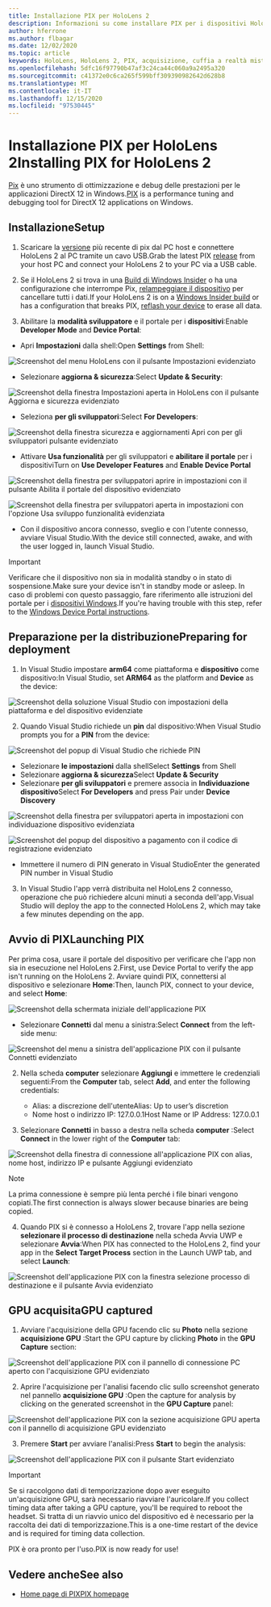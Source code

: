 ```yaml
---
title: Installazione PIX per HoloLens 2
description: Informazioni su come installare PIX per i dispositivi HoloLens 2.
author: hferrone
ms.author: flbagar
ms.date: 12/02/2020
ms.topic: article
keywords: HoloLens, HoloLens 2, PIX, acquisizione, cuffia a realtà mista, cuffia di realtà mista di Windows, auricolare della realtà virtuale
ms.openlocfilehash: 5dfc16f97790b47af3c24ca44c060a9a2495a320
ms.sourcegitcommit: c41372e0c6ca265f599bff309390982642d628b8
ms.translationtype: MT
ms.contentlocale: it-IT
ms.lasthandoff: 12/15/2020
ms.locfileid: "97530445"
---
```

# <a name="installing-pix-for-hololens-2"></a><span data-ttu-id="ff472-104">Installazione PIX per HoloLens 2</span><span class="sxs-lookup"><span data-stu-id="ff472-104">Installing PIX for HoloLens 2</span></span>

<span data-ttu-id="ff472-105">[Pix](https://devblogs.microsoft.com/pix) è uno strumento di ottimizzazione e debug delle prestazioni per le applicazioni DirectX 12 in Windows.</span><span class="sxs-lookup"><span data-stu-id="ff472-105">[PIX](https://devblogs.microsoft.com/pix) is a performance tuning and debugging tool for DirectX 12 applications on Windows.</span></span> 

## <a name="setup"></a><span data-ttu-id="ff472-106">Installazione</span><span class="sxs-lookup"><span data-stu-id="ff472-106">Setup</span></span>

1. <span data-ttu-id="ff472-107">Scaricare la [versione]( https://devblogs.microsoft.com/pix/download) più recente di pix dal PC host e connettere HoloLens 2 al PC tramite un cavo USB.</span><span class="sxs-lookup"><span data-stu-id="ff472-107">Grab the latest PIX [release]( https://devblogs.microsoft.com/pix/download) from your host PC and connect your HoloLens 2 to your PC via a USB cable.</span></span>

2. <span data-ttu-id="ff472-108">Se il HoloLens 2 si trova in una [Build di Windows Insider](https://insider.windows.com) o ha una configurazione che interrompe Pix,  [relampeggiare il dispositivo](https://docs.microsoft.com/hololens/hololens-recovery) per cancellare tutti i dati.</span><span class="sxs-lookup"><span data-stu-id="ff472-108">If your HoloLens 2 is on a [Windows Insider build](https://insider.windows.com) or has a configuration that breaks PIX,  [reflash your device](https://docs.microsoft.com/hololens/hololens-recovery) to erase all data.</span></span>

3. <span data-ttu-id="ff472-109">Abilitare la **modalità sviluppatore** e il portale per i **dispositivi**:</span><span class="sxs-lookup"><span data-stu-id="ff472-109">Enable **Developer Mode** and **Device Portal**:</span></span>

* <span data-ttu-id="ff472-110">Apri **Impostazioni** dalla shell:</span><span class="sxs-lookup"><span data-stu-id="ff472-110">Open **Settings** from Shell:</span></span>

![Screenshot del menu HoloLens con il pulsante Impostazioni evidenziato](images/pix-img-01.jpg)

* <span data-ttu-id="ff472-112">Selezionare **aggiorna & sicurezza**:</span><span class="sxs-lookup"><span data-stu-id="ff472-112">Select **Update & Security**:</span></span>

![Screenshot della finestra Impostazioni aperta in HoloLens con il pulsante Aggiorna e sicurezza evidenziato](images/pix-img-02.jpg)

* <span data-ttu-id="ff472-114">Seleziona **per gli sviluppatori**:</span><span class="sxs-lookup"><span data-stu-id="ff472-114">Select **For Developers**:</span></span>

![Screenshot della finestra sicurezza e aggiornamenti Apri con per gli sviluppatori pulsante evidenziato](images/pix-img-03.jpg)

* <span data-ttu-id="ff472-116">Attivare **Usa funzionalità** per gli sviluppatori e **abilitare il portale** per i dispositivi</span><span class="sxs-lookup"><span data-stu-id="ff472-116">Turn on **Use Developer Features** and **Enable Device Portal**</span></span>

![Screenshot della finestra per sviluppatori aprire in impostazioni con il pulsante Abilita il portale del dispositivo evidenziato](images/pix-img-04.jpg)

![Screenshot della finestra per sviluppatori aperta in impostazioni con l'opzione Usa sviluppo funzionalità evidenziata](images/pix-img-05.jpg)

* <span data-ttu-id="ff472-119">Con il dispositivo ancora connesso, sveglio e con l'utente connesso, avviare Visual Studio.</span><span class="sxs-lookup"><span data-stu-id="ff472-119">With the device still connected, awake, and with the user logged in, launch Visual Studio.</span></span>

> [!IMPORTANT]
> <span data-ttu-id="ff472-120">Verificare che il dispositivo non sia in modalità standby o in stato di sospensione.</span><span class="sxs-lookup"><span data-stu-id="ff472-120">Make sure your device isn't in standby mode or asleep.</span></span> <span data-ttu-id="ff472-121">In caso di problemi con questo passaggio, fare riferimento alle istruzioni del portale per i [dispositivi Windows](https://docs.microsoft.com/windows/mixed-reality/develop/platform-capabilities-and-apis/using-the-windows-device-portal).</span><span class="sxs-lookup"><span data-stu-id="ff472-121">If you're having trouble with this step, refer to the [Windows Device Portal instructions](https://docs.microsoft.com/windows/mixed-reality/develop/platform-capabilities-and-apis/using-the-windows-device-portal).</span></span>

## <a name="preparing-for-deployment"></a><span data-ttu-id="ff472-122">Preparazione per la distribuzione</span><span class="sxs-lookup"><span data-stu-id="ff472-122">Preparing for deployment</span></span>

1. <span data-ttu-id="ff472-123">In Visual Studio impostare **arm64** come piattaforma e **dispositivo** come dispositivo:</span><span class="sxs-lookup"><span data-stu-id="ff472-123">In Visual Studio, set **ARM64** as the platform and **Device** as the device:</span></span>

![Screenshot della soluzione Visual Studio con impostazioni della piattaforma e del dispositivo evidenziate](images/pix-img-06.png)

2. <span data-ttu-id="ff472-125">Quando Visual Studio richiede un **pin** dal dispositivo:</span><span class="sxs-lookup"><span data-stu-id="ff472-125">When Visual Studio prompts you for a **PIN** from the device:</span></span>

![Screenshot del popup di Visual Studio che richiede PIN](images/pix-img-07.png)

* <span data-ttu-id="ff472-127">Selezionare **le impostazioni** dalla shell</span><span class="sxs-lookup"><span data-stu-id="ff472-127">Select **Settings** from Shell</span></span>
* <span data-ttu-id="ff472-128">Selezionare **aggiorna & sicurezza**</span><span class="sxs-lookup"><span data-stu-id="ff472-128">Select **Update & Security**</span></span>
* <span data-ttu-id="ff472-129">Selezionare **per gli sviluppatori** e premere associa in **Individuazione dispositivo**</span><span class="sxs-lookup"><span data-stu-id="ff472-129">Select **For Developers** and press Pair under **Device Discovery**</span></span> 

![Screenshot della finestra per sviluppatori aperta in impostazioni con individuazione dispositivo evidenziata](images/pix-img-08.jpg)

![Screenshot del popup del dispositivo a pagamento con il codice di registrazione evidenziato](images/pix-img-09.jpg)

* <span data-ttu-id="ff472-132">Immettere il numero di PIN generato in Visual Studio</span><span class="sxs-lookup"><span data-stu-id="ff472-132">Enter the generated PIN number in Visual Studio</span></span>

3. <span data-ttu-id="ff472-133">In Visual Studio l'app verrà distribuita nel HoloLens 2 connesso, operazione che può richiedere alcuni minuti a seconda dell'app.</span><span class="sxs-lookup"><span data-stu-id="ff472-133">Visual Studio will deploy the app to the connected HoloLens 2, which may take a few minutes depending on the app.</span></span>

## <a name="launching-pix"></a><span data-ttu-id="ff472-134">Avvio di PIX</span><span class="sxs-lookup"><span data-stu-id="ff472-134">Launching PIX</span></span>

<span data-ttu-id="ff472-135">Per prima cosa, usare il portale del dispositivo per verificare che l'app non sia in esecuzione nel HoloLens 2.</span><span class="sxs-lookup"><span data-stu-id="ff472-135">First, use Device Portal to verify the app isn't running on the HoloLens 2.</span></span> <span data-ttu-id="ff472-136">Avviare quindi PIX, connettersi al dispositivo e selezionare **Home**:</span><span class="sxs-lookup"><span data-stu-id="ff472-136">Then, launch PIX, connect to your device, and select **Home**:</span></span>

![Screenshot della schermata iniziale dell'applicazione PIX](images/pix-img-10.png)

* <span data-ttu-id="ff472-138">Selezionare **Connetti** dal menu a sinistra:</span><span class="sxs-lookup"><span data-stu-id="ff472-138">Select **Connect** from the left-side menu:</span></span>

![Screenshot del menu a sinistra dell'applicazione PIX con il pulsante Connetti evidenziato](images/pix-img-11.png)

2. <span data-ttu-id="ff472-140">Nella scheda **computer** selezionare **Aggiungi** e immettere le credenziali seguenti:</span><span class="sxs-lookup"><span data-stu-id="ff472-140">From the **Computer** tab, select **Add**, and enter the following credentials:</span></span>
    * <span data-ttu-id="ff472-141">Alias: a discrezione dell'utente</span><span class="sxs-lookup"><span data-stu-id="ff472-141">Alias: Up to user’s discretion</span></span>
    * <span data-ttu-id="ff472-142">Nome host o indirizzo IP: 127.0.0.1</span><span class="sxs-lookup"><span data-stu-id="ff472-142">Host Name or IP Address: 127.0.0.1</span></span>

3. <span data-ttu-id="ff472-143">Selezionare **Connetti** in basso a destra nella scheda **computer** :</span><span class="sxs-lookup"><span data-stu-id="ff472-143">Select **Connect** in the lower right of the **Computer** tab:</span></span>

![Screenshot della finestra di connessione all'applicazione PIX con alias, nome host, indirizzo IP e pulsante Aggiungi evidenziato](images/pix-img-12.png)

> [!NOTE]
> <span data-ttu-id="ff472-145">La prima connessione è sempre più lenta perché i file binari vengono copiati.</span><span class="sxs-lookup"><span data-stu-id="ff472-145">The first connection is always slower because binaries are being copied.</span></span>

4. <span data-ttu-id="ff472-146">Quando PIX si è connesso a HoloLens 2, trovare l'app nella sezione **selezionare il processo di destinazione** nella scheda Avvia UWP e selezionare **Avvia**:</span><span class="sxs-lookup"><span data-stu-id="ff472-146">When PIX has connected to the HoloLens 2, find your app in the **Select Target Process** section in the Launch UWP tab, and select **Launch**:</span></span>

![Screenshot dell'applicazione PIX con la finestra selezione processo di destinazione e il pulsante Avvia evidenziato](images/pix-img-13.png)

## <a name="gpu-captured"></a><span data-ttu-id="ff472-148">GPU acquisita</span><span class="sxs-lookup"><span data-stu-id="ff472-148">GPU captured</span></span>

1. <span data-ttu-id="ff472-149">Avviare l'acquisizione della GPU facendo clic su **Photo** nella sezione **acquisizione GPU** :</span><span class="sxs-lookup"><span data-stu-id="ff472-149">Start the GPU capture by clicking **Photo** in the **GPU Capture** section:</span></span>

![Screenshot dell'applicazione PIX con il pannello di connessione PC aperto con l'acquisizione GPU evidenziato](images/pix-img-14.png)

2. <span data-ttu-id="ff472-151">Aprire l'acquisizione per l'analisi facendo clic sullo screenshot generato nel pannello **acquisizione GPU** :</span><span class="sxs-lookup"><span data-stu-id="ff472-151">Open the capture for analysis by clicking on the generated screenshot in the **GPU Capture** panel:</span></span>

![Screenshot dell'applicazione PIX con la sezione acquisizione GPU aperta con il pannello di acquisizione GPU evidenziato](images/pix-img-15.png)

3. <span data-ttu-id="ff472-153">Premere **Start** per avviare l'analisi:</span><span class="sxs-lookup"><span data-stu-id="ff472-153">Press **Start** to begin the analysis:</span></span>

![Screenshot dell'applicazione PIX con il pulsante Start evidenziato](images/pix-img-16.png)

> [!IMPORTANT]
> <span data-ttu-id="ff472-155">Se si raccolgono dati di temporizzazione dopo aver eseguito un'acquisizione GPU, sarà necessario riavviare l'auricolare.</span><span class="sxs-lookup"><span data-stu-id="ff472-155">If you collect timing data after taking a GPU capture, you'll be required to reboot the headset.</span></span> <span data-ttu-id="ff472-156">Si tratta di un riavvio unico del dispositivo ed è necessario per la raccolta dei dati di temporizzazione.</span><span class="sxs-lookup"><span data-stu-id="ff472-156">This is a one-time restart of the device and is required for timing data collection.</span></span>

<span data-ttu-id="ff472-157">PIX è ora pronto per l'uso.</span><span class="sxs-lookup"><span data-stu-id="ff472-157">PIX is now ready for use!</span></span>

## <a name="see-also"></a><span data-ttu-id="ff472-158">Vedere anche</span><span class="sxs-lookup"><span data-stu-id="ff472-158">See also</span></span>
* [<span data-ttu-id="ff472-159">Home page di PIX</span><span class="sxs-lookup"><span data-stu-id="ff472-159">PIX homepage</span></span>](https://devblogs.microsoft.com/pix)